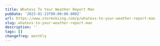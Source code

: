 ```yaml
---
title: Whatevs To Your Weather Report Man
pubDate: '2023-01-23T00:00:00.000Z'
url: https://www.stormskiing.com/p/whatevs-to-your-weather-report-man
slug: whatevs-to-your-weather-report-man
description: ''
tags: []
changefreq: monthly
---
```


<!-- Add post content below -->
